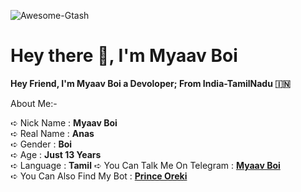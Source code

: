 

![Awesome-Gtash](https://te.legra.ph/file/f330d37f9c185a1ca3c4d.jpg)
# Hey there 👋, I'm Myaav Boi

<b>Hey Friend, I'm Myaav Boi a Devoloper;
From India-TamilNadu 🇮🇳</b>

 About Me:-


➪ Nick Name : **Myaav Boi**      
➪ Real Name : **Anas**     
➪ Gender : **Boi**      
➪ Age : **Just 13 Years**          
➪ Language : **Tamil**
➪ You Can Talk Me On Telegram : **[Myaav Boi](t.me/awesome_mb)**     
➪ You Can Also Find My Bot : **[Prince Oreki](t.me/orekixprorobot)**
